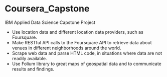 # Coursera_Capstone
IBM Applied Data Science Capstone Project

* Use location data and different location data providers, such as Foursquare.
* Make RESTful API calls to the Foursquare API to retrieve data about venues in different neighborhoods around the world.
* Scrape web data and parse HTML code, in situations where data are not readily available.
* Use Folium library to great maps of geospatial data and to communicate results and findings.